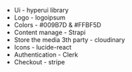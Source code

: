 
* Ui - hyperui library
* Logo - logoipsum
* Colors - #009B7D & #FFBF5D
* Content manage - Strapi
* Store the media 3th party - cloudinary
* Icons - lucide-react
* Authentication - Clerk
* Checkout - stripe